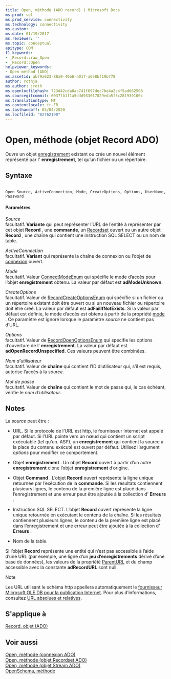 ```yaml
---
title: Open, méthode (ADO record) | Microsoft Docs
ms.prod: sql
ms.prod_service: connectivity
ms.technology: connectivity
ms.custom: ''
ms.date: 01/19/2017
ms.reviewer: ''
ms.topic: conceptual
apitype: COM
f1_keywords:
- _Record::raw_Open
- _Record::Open
helpviewer_keywords:
- Open method [ADO]
ms.assetid: ab79a623-88a9-40b6-a017-a658bf19b778
author: rothja
ms.author: jroth
ms.openlocfilehash: 723d42cda8ac741f697dec7be4a2c4f5ad662508
ms.sourcegitcommit: 6037fb1f1a5ddd933017029eda5f5c281939100c
ms.translationtype: MT
ms.contentlocale: fr-FR
ms.lasthandoff: 05/04/2020
ms.locfileid: "82762190"
---
```

# <a name="open-method-ado-record"></a>Open, méthode (objet Record ADO)
Ouvre un objet [enregistrement](../../../ado/reference/ado-api/record-object-ado.md) existant ou crée un nouvel élément représenté par l' **enregistrement**, tel qu’un fichier ou un répertoire.  
  
## <a name="syntax"></a>Syntaxe  
  
```  
  
Open Source, ActiveConnection, Mode, CreateOptions, Options, UserName, Password  
```  
  
#### <a name="parameters"></a>Paramètres  
 *Source*  
 facultatif. **Variante** qui peut représenter l’URL de l’entité à représenter par cet objet **Record** , une **commande**, un [Recordset](../../../ado/reference/ado-api/recordset-object-ado.md) ouvert ou un autre objet **Record** , une chaîne qui contient une instruction SQL SELECT ou un nom de table.  
  
 *ActiveConnection*  
 facultatif. **Variant** qui représente la chaîne de connexion ou l’objet de [connexion](../../../ado/reference/ado-api/connection-object-ado.md) ouvert.  
  
 *Mode*  
 facultatif. Valeur [ConnectModeEnum](../../../ado/reference/ado-api/connectmodeenum.md) qui spécifie le mode d’accès pour l’objet **enregistrement** obtenu. La valeur par défaut est **adModeUnknown**.  
  
 *CreateOptions*  
 facultatif. Valeur de [RecordCreateOptionsEnum](../../../ado/reference/ado-api/recordcreateoptionsenum.md) qui spécifie si un fichier ou un répertoire existant doit être ouvert ou si un nouveau fichier ou répertoire doit être créé. La valeur par défaut est **adFailIfNotExists**. Si la valeur par défaut est définie, le mode d’accès est obtenu à partir de la propriété [mode](../../../ado/reference/ado-api/mode-property-ado.md) . Ce paramètre est ignoré lorsque le paramètre *source* ne contient pas d’URL.  
  
 *Options*  
 facultatif. Valeur de [RecordOpenOptionsEnum](../../../ado/reference/ado-api/recordopenoptionsenum.md) qui spécifie les options d’ouverture de l' **enregistrement**. La valeur par défaut est **adOpenRecordUnspecified**. Ces valeurs peuvent être combinées.  
  
 *Nom d’utilisateur*  
 facultatif. Valeur de **chaîne** qui contient l’ID d’utilisateur qui, s’il est requis, autorise l’accès à la *source*.  
  
 *Mot de passe*  
 facultatif. Valeur de **chaîne** qui contient le mot de passe qui, le cas échéant, vérifie le *nom d’utilisateur*.  
  
## <a name="remarks"></a>Notes  
 La *source* peut être :  
  
-   URL. Si le protocole de l’URL est http, le fournisseur Internet est appelé par défaut. Si l’URL pointe vers un nœud qui contient un script exécutable (tel qu’un. ASP), un **enregistrement** qui contient la source à la place du contenu exécuté est ouvert par défaut. Utilisez l’argument *options* pour modifier ce comportement.  
  
-   Objet **enregistrement** . Un objet **Record** ouvert à partir d’un autre **enregistrement** clone l’objet **enregistrement** d’origine.  
  
-   Objet **Command** . L’objet **Record** ouvert représente la ligne unique retournée par l’exécution de la **commande**. Si les résultats contiennent plusieurs lignes, le contenu de la première ligne est placé dans l’enregistrement et une erreur peut être ajoutée à la collection d' **Erreurs** .  
  
-   Instruction SQL SELECT. L’objet **Record** ouvert représente la ligne unique retournée en exécutant le contenu de la chaîne. Si les résultats contiennent plusieurs lignes, le contenu de la première ligne est placé dans l’enregistrement et une erreur peut être ajoutée à la collection d' **Erreurs** .  
  
-   Nom de la table.  
  
 Si l’objet **Record** représente une entité qui n’est pas accessible à l’aide d’une URL (par exemple, une ligne d’un **jeu d’enregistrements** dérivé d’une base de données), les valeurs de la propriété [ParentURL](../../../ado/reference/ado-api/parenturl-property-ado.md) et du champ accessible avec la constante **adRecordURL** sont null.  
  
> [!NOTE]
>  Les URL utilisant le schéma http appellera automatiquement le [fournisseur Microsoft OLE DB pour la publication Internet](../../../ado/guide/appendixes/microsoft-ole-db-provider-for-internet-publishing.md). Pour plus d’informations, consultez [URL absolues et relatives](../../../ado/guide/data/absolute-and-relative-urls.md).  
  
## <a name="applies-to"></a>S'applique à  
 [Record, objet (ADO)](../../../ado/reference/ado-api/record-object-ado.md)  
  
## <a name="see-also"></a>Voir aussi  
 [Open, méthode (connexion ADO)](../../../ado/reference/ado-api/open-method-ado-connection.md)   
 [Open, méthode (objet Recordset ADO)](../../../ado/reference/ado-api/open-method-ado-recordset.md)   
 [Open, méthode (objet Stream ADO)](../../../ado/reference/ado-api/open-method-ado-stream.md)   
 [OpenSchema, méthode](../../../ado/reference/ado-api/openschema-method.md)
